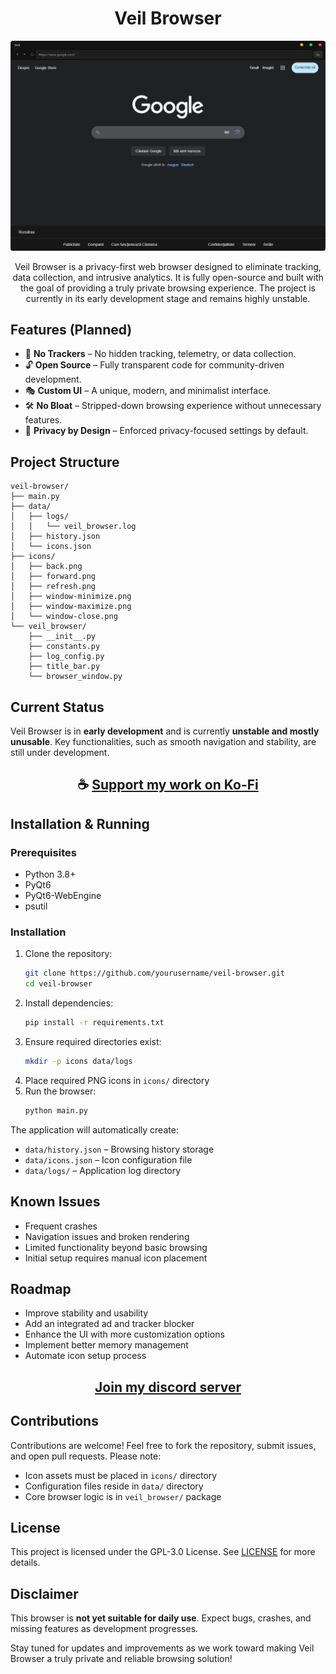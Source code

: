 <div align="center">

# Veil Browser

![Veil-Browser](https://raw.githubusercontent.com/ThatSINEWAVE/Veil-Browser/refs/heads/main/.github/SCREENSHOTS/VEIL-BROWSER.png)

Veil Browser is a privacy-first web browser designed to eliminate tracking, data collection, and intrusive analytics. It is fully open-source and built with the goal of providing a truly private browsing experience. The project is currently in its early development stage and remains highly unstable.

</div>

## Features (Planned)
- 🚫 **No Trackers** – No hidden tracking, telemetry, or data collection.
- 🔓 **Open Source** – Fully transparent code for community-driven development.
- 🎭 **Custom UI** – A unique, modern, and minimalist interface.
- 🛠 **No Bloat** – Stripped-down browsing experience without unnecessary features.
- 🏴 **Privacy by Design** – Enforced privacy-focused settings by default.

## Project Structure
```
veil-browser/
├── main.py
├── data/
│   ├── logs/
│   │   └── veil_browser.log
│   ├── history.json
│   └── icons.json
├── icons/
│   ├── back.png
│   ├── forward.png
│   ├── refresh.png
│   ├── window-minimize.png
│   ├── window-maximize.png
│   └── window-close.png
└── veil_browser/
    ├── __init__.py
    ├── constants.py
    ├── log_config.py
    ├── title_bar.py
    └── browser_window.py
```

## Current Status
Veil Browser is in **early development** and is currently **unstable and mostly unusable**. Key functionalities, such as smooth navigation and stability, are still under development.

<div align="center">

## ☕ [Support my work on Ko-Fi](https://ko-fi.com/thatsinewave)

</div>

## Installation & Running
### Prerequisites
- Python 3.8+
- PyQt6
- PyQt6-WebEngine
- psutil

### Installation
1. Clone the repository:
   ```sh
   git clone https://github.com/yourusername/veil-browser.git
   cd veil-browser
   ```
2. Install dependencies:
   ```sh
   pip install -r requirements.txt
   ```
3. Ensure required directories exist:
   ```sh
   mkdir -p icons data/logs
   ```
4. Place required PNG icons in `icons/` directory
5. Run the browser:
   ```sh
   python main.py
   ```

The application will automatically create:
- `data/history.json` – Browsing history storage
- `data/icons.json` – Icon configuration file
- `data/logs/` – Application log directory

## Known Issues
- Frequent crashes
- Navigation issues and broken rendering
- Limited functionality beyond basic browsing
- Initial setup requires manual icon placement

## Roadmap
- Improve stability and usability
- Add an integrated ad and tracker blocker
- Enhance the UI with more customization options
- Implement better memory management
- Automate icon setup process

<div align="center">

## [Join my discord server](https://discord.gg/2nHHHBWNDw)

</div>

## Contributions
Contributions are welcome! Feel free to fork the repository, submit issues, and open pull requests.
Please note:
- Icon assets must be placed in `icons/` directory
- Configuration files reside in `data/` directory
- Core browser logic is in `veil_browser/` package

## License
This project is licensed under the GPL-3.0 License. See [LICENSE](LICENSE) for more details.

## Disclaimer
This browser is **not yet suitable for daily use**. Expect bugs, crashes, and missing features as development progresses.

Stay tuned for updates and improvements as we work toward making Veil Browser a truly private and reliable browsing solution!